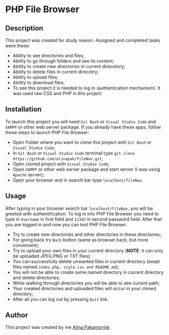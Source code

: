 # PHP File Browser

## Description 
This project was created for study reason. Assigned and completed tasks were these: 
   * Ability to see directories and files;
   * Ability to go through folders and see its content;
   * Ability to create new directories in current direcotory;
   * Ability to delete files in current direcotry;
   * Ability to upload files;
   * Ability to download files;
   * To see this project it is needed to log in (authentication mechanism).
It was used raw CSS and PHP in this project.
##  Installation
To launch this project you will need `Git Bash` or `Visual Studio Code` and `XAMPP` or other web server package. If you already have these apps, follow these steps to launch PHP File Browser:
   * Open Folder where you want to clone this project with `Git Bash` or `Visual Studio Code`;
   * In `Git Bash` or `Visual Studio Code` terminal type `git clone https://github.com/alinapak/fileNav.git`;
   * Open cloned project with `Visual Studio Code`;
   * Open `XAMPP` or other web server package and start server (I was using `Apache` server);
   * Open your browser and in search bar type `localhost/fileNav`.

## Usage
After typing in your browser search bar `localhost/fileNav`, you will be greeted with authentification. To log in into PHP File Browser you need to type in `Username` in first field and `12345` in second password field. After that you are logged in and now you can test PHP File Browser:
   * Try to create new directories and other directories in these directories;
   * For going back try `Back` button (same as browser back, but more convenient);
   * Try to upload your own files in your current directory (**NOTE**: it can only be uploaded JPEG,PNG or TXT files);
   * You can successfully delete unwanted files in current directory (exept files named `index.php, style.css and README.md`);
   * You will not be able to create same named directory in current directory and delete directories;
   * While walking through directories you will be able to see current path;
   * Your created directories and uploaded files will occur in your cloned directory;
   * After all you can log out by pressing `Quit` link.
## Author
This project was created by me [Alina Pakamorytė](https://www.linkedin.com/in/alina-pakamoryt%C4%97-73a66377/).